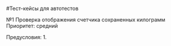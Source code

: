 #Тест-кейсы для автотестов

№1 Проверка отображения счетчика сохраненных килограмм
Приоритет: средний

Предусловия:
1. 